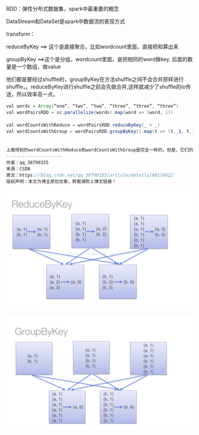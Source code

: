 RDD：弹性分布式数据集，spark中最重要的概念

DataStream和DataSet是spark中数据流的表现方式





transform：

reduceByKey ==> 这个是直接聚合，比如wordcount里面，直接把和算出来

groupByKey  ==>这个是分组，wordcount里面，是把相同的word做key, 后面的数量是一个数组，做value

 他们都是要经过shuffle的，groupByKey在方法shuffle之间不会合并原样进行shuffle，。reduceByKey进行shuffle之前会先做合并,这样就减少了shuffle的io传送，所以效率高一点。

```java
val words = Array(“one”, “two”, “two”, “three”, “three”, “three”)
val wordPairsRDD = sc.parallelize(words).map(word => (word, 1))
  
val wordCountsWithReduce = wordPairsRDD.reduceByKey(_ + _)
val wordCountsWithGroup = wordPairsRDD.groupByKey().map(t => (t._1, t._2.sum))
  
  
上面得到的wordCountsWithReduce和wordCountsWithGroup是完全一样的，但是，它们的内部运算过程是不同的。
--------------------- 
作者：qq_38799155 
来源：CSDN 
原文：https://blog.csdn.net/qq_38799155/article/details/80178022 
版权声明：本文为博主原创文章，转载请附上博文链接！
```

![image-20190509175955935](assets/image-20190509175955935.png)

![image-20190509180012682](assets/image-20190509180012682.png)